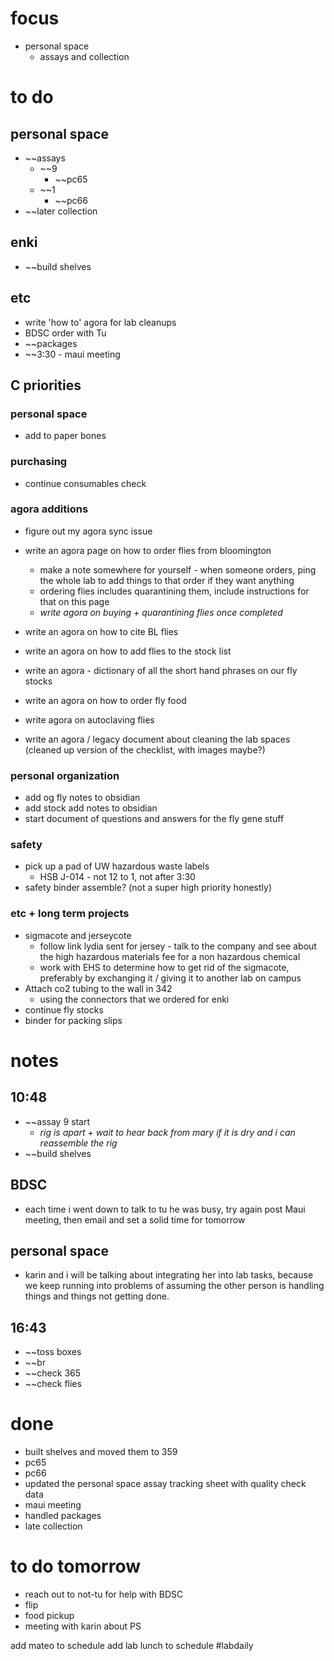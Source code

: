 # focus
- personal space
	- assays and collection
# to do
## personal space
- ~~assays
	- ~~9
		- ~~pc65
	- ~~1
		- ~~pc66
- ~~later collection
## enki
- ~~build shelves
## etc
- write 'how to' agora for lab cleanups
- BDSC order with Tu
- ~~packages
- ~~3:30 - maui meeting
## C priorities 

### personal space
- add to paper bones
### purchasing
- continue consumables check
### agora additions
- figure out my agora sync issue
- write an agora page on how to order flies from bloomington 
	- make a note somewhere for yourself - when someone orders, ping the whole lab to add things to that order if they want anything
	- ordering flies includes quarantining them, include instructions for that on this page
	- *write agora on buying + quarantining flies once completed*

- write an agora on how to cite BL flies
- write an agora on how to add flies to the stock list

- write an agora - dictionary of all the short hand phrases on our fly stocks

- write an agora on how to order fly food
- write agora on autoclaving flies

- write an agora / legacy document about cleaning the lab spaces (cleaned up version of the checklist, with images maybe?)
### personal organization
- add og fly notes to obsidian
- add stock add notes to obsidian
- start document of questions and answers for the fly gene stuff
### safety
- pick up a pad of UW hazardous waste labels 
	- HSB J-014 - not 12 to 1, not after 3:30
- safety binder assemble? (not a super high priority honestly)
### etc + long term projects
- sigmacote and jerseycote
	- follow link lydia sent for jersey - talk to the company and see about the high hazardous materials fee for a non hazardous chemical
	- work with EHS to determine how to get rid of the sigmacote, preferably by exchanging it / giving it to another lab on campus
- Attach co2 tubing to the wall in 342
	- using the connectors that we ordered for enki
- continue fly stocks
- binder for packing slips

# notes
## 10:48
- ~~assay 9 start 
	- *rig is apart + wait to hear back from mary if it is dry and i can reassemble the rig*
- ~~build shelves
## BDSC 
- each time i went down to talk to tu he was busy, try again post Maui meeting, then email and set a solid time for tomorrow
## personal space
- karin and i will be talking about integrating her into lab tasks, because we keep running into problems of assuming the other person is handling things and things not getting done.

## 16:43
- ~~toss boxes
- ~~br
- ~~check 365
- ~~check flies
# done
- built shelves and moved them to 359
- pc65
- pc66
- updated the personal space assay tracking sheet with quality check data
- maui meeting
- handled packages
- late collection
# to do tomorrow
- reach out to not-tu for help with BDSC
- flip 
- food pickup
- meeting with karin about PS

add mateo to schedule
add lab lunch to schedule
#labdaily 